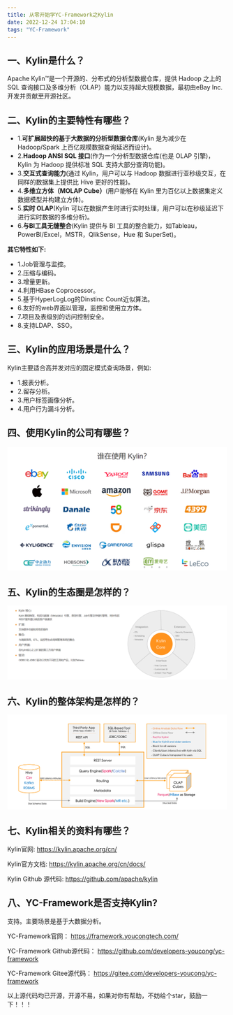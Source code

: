 ```yaml
---
title: 从零开始学YC-Framework之Kylin
date: 2022-12-24 17:04:10
tags: "YC-Framework"
---
```


## 一、Kylin是什么？
<!--more-->

Apache Kylin™是一个开源的、分布式的分析型数据仓库，提供 Hadoop 之上的 SQL 查询接口及多维分析（OLAP）能力以支持超大规模数据，最初由eBay Inc.开发并贡献至开源社区。

## 二、Kylin的主要特性有哪些？
- 1.**可扩展超快的基于大数据的分析型数据仓库**(Kylin 是为减少在 Hadoop/Spark 上百亿规模数据查询延迟而设计)。
- 2.**Hadoop ANSI SQL 接口**(作为一个分析型数据仓库(也是 OLAP 引擎)，Kylin 为 Hadoop 提供标准 SQL 支持大部分查询功能)。
- 3.**交互式查询能力**(通过 Kylin，用户可以与 Hadoop 数据进行亚秒级交互，在同样的数据集上提供比 Hive 更好的性能)。
- 4.**多维立方体（MOLAP Cube）**(用户能够在 Kylin 里为百亿以上数据集定义数据模型并构建立方体)。
- 5.**实时 OLAP**(Kylin 可以在数据产生时进行实时处理，用户可以在秒级延迟下进行实时数据的多维分析)。
- 6.**与BI工具无缝整合**(Kylin 提供与 BI 工具的整合能力，如Tableau，PowerBI/Excel，MSTR，QlikSense，Hue 和 SuperSet)。


**其它特性如下:**

- 1.Job管理与监控。
- 2.压缩与编码。
- 3.增量更新。
- 4.利用HBase Coprocessor。
- 5.基于HyperLogLog的Dinstinc Count近似算法。
- 6.友好的web界面以管理，监控和使用立方体。
- 7.项目及表级别的访问控制安全。
- 8.支持LDAP、SSO。


## 三、Kylin的应用场景是什么？
Kylin主要适合高并发对应的固定模式查询场景，例如:

- 1.报表分析。
- 2.留存分析。
- 3.用户标签画像分析。
- 4.用户行为漏斗分析。


## 四、使用Kylin的公司有哪些？
![哪些公司在使用Kylin](从零开始学YC-Framework之Kylin/01.png)

## 五、Kylin的生态圈是怎样的？
![Kylin生态圈](从零开始学YC-Framework之Kylin/02.png)

## 六、Kylin的整体架构是怎样的？
![Kylin整体架构](从零开始学YC-Framework之Kylin/03.png)

## 七、Kylin相关的资料有哪些？
Kylin官网:
https://kylin.apache.org/cn/

Kylin官方文档:
https://kylin.apache.org/cn/docs/

Kylin Github 源代码:
https://github.com/apache/kylin

## 八、YC-Framework是否支持Kylin?
支持。主要场景是基于大数据分析。

YC-Framework官网：
https://framework.youcongtech.com/

YC-Framework Github源代码：
https://github.com/developers-youcong/yc-framework

YC-Framework Gitee源代码：
https://gitee.com/developers-youcong/yc-framework

以上源代码均已开源，开源不易，如果对你有帮助，不妨给个star，鼓励一下！！！